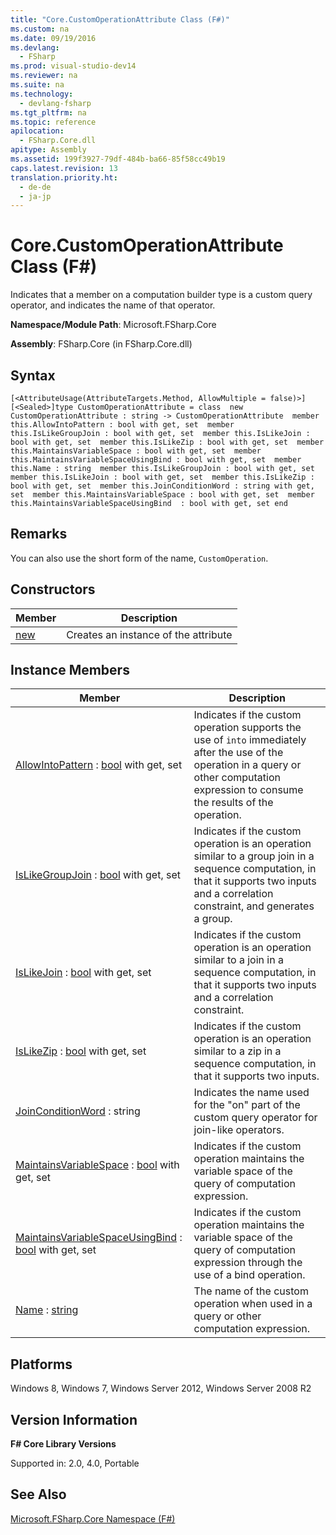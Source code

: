 ```yaml
---
title: "Core.CustomOperationAttribute Class (F#)"
ms.custom: na
ms.date: 09/19/2016
ms.devlang: 
  - FSharp
ms.prod: visual-studio-dev14
ms.reviewer: na
ms.suite: na
ms.technology: 
  - devlang-fsharp
ms.tgt_pltfrm: na
ms.topic: reference
apilocation: 
  - FSharp.Core.dll
apitype: Assembly
ms.assetid: 199f3927-79df-484b-ba66-85f58cc49b19
caps.latest.revision: 13
translation.priority.ht: 
  - de-de
  - ja-jp
---
```

# Core.CustomOperationAttribute Class (F#)
Indicates that a member on a computation builder type is a custom query operator, and indicates the name of that operator.  
  
 **Namespace/Module Path**: Microsoft.FSharp.Core  
  
 **Assembly**: FSharp.Core (in FSharp.Core.dll)  
  
## Syntax  
  
```  
[<AttributeUsage(AttributeTargets.Method, AllowMultiple = false)>][<Sealed>]type CustomOperationAttribute = class  new CustomOperationAttribute : string -> CustomOperationAttribute  member this.AllowIntoPattern : bool with get, set  member this.IsLikeGroupJoin : bool with get, set  member this.IsLikeJoin : bool with get, set  member this.IsLikeZip : bool with get, set  member this.MaintainsVariableSpace : bool with get, set  member this.MaintainsVariableSpaceUsingBind : bool with get, set  member this.Name : string  member this.IsLikeGroupJoin : bool with get, set  member this.IsLikeJoin : bool with get, set  member this.IsLikeZip : bool with get, set  member this.JoinConditionWord : string with get, set  member this.MaintainsVariableSpace : bool with get, set  member this.MaintainsVariableSpaceUsingBind  : bool with get, set end  
```  
  
## Remarks  
 You can also use the short form of the name, `CustomOperation`.  
  
## Constructors  
  
|Member|Description|  
|------------|-----------------|  
|[new](../vs140/Core.CustomOperationAttribute-Constructor--F#-.md)|Creates an instance of the attribute|  
  
## Instance Members  
  
|Member|Description|  
|------------|-----------------|  
|[AllowIntoPattern](../vs140/CustomOperationAttribute.AllowIntoPattern-Property--F#-.md) : [bool](../Topic/Core.bool%20Type%20Abbreviation%20\(F%23\).md) with get, set|Indicates if the custom operation supports the use of `into` immediately after the use of the operation in a query or other computation expression to consume the results of the operation.|  
|[IsLikeGroupJoin](../vs140/CustomOperationAttribute.IsLikeGroupJoin-Property--F#-.md) : [bool](../Topic/Core.bool%20Type%20Abbreviation%20\(F%23\).md) with get, set|Indicates if the custom operation is an operation similar to a group join in a sequence computation, in that it supports two inputs and a correlation constraint, and generates a group.|  
|[IsLikeJoin](../vs140/CustomOperationAttribute.IsLikeJoin-Property--F#-.md) : [bool](../Topic/Core.bool%20Type%20Abbreviation%20\(F%23\).md) with get, set|Indicates if the custom operation is an operation similar to a join in a sequence computation, in that it supports two inputs and a correlation constraint.|  
|[IsLikeZip](../vs140/CustomOperationAttribute.IsLikeZip-Property--F#-.md) : [bool](../Topic/Core.bool%20Type%20Abbreviation%20\(F%23\).md) with get, set|Indicates if the custom operation is an operation similar to a zip in a sequence computation, in that it supports two inputs.|  
|[JoinConditionWord](../vs140/CustomOperationAttribute.JoinConditionWord-Property--F#-.md) : string|Indicates the name used for the "on" part of the custom query operator for join-like operators.|  
|[MaintainsVariableSpace](../vs140/CustomOperationAttribute.MaintainsVariableSpace-Property--F#-.md) : [bool](../Topic/Core.bool%20Type%20Abbreviation%20\(F%23\).md) with get, set|Indicates if the custom operation maintains the variable space of the query of computation expression.|  
|[MaintainsVariableSpaceUsingBind](../vs140/CustomOperationAttribute.MaintainsVariableSpaceUsingBind-Property--F#-.md) : [bool](../Topic/Core.bool%20Type%20Abbreviation%20\(F%23\).md) with get, set|Indicates if the custom operation maintains the variable space of the query of computation expression through the use of a bind operation.|  
|[Name](../vs140/CustomOperationAttribute.Name-Property--F#-.md) : [string](../vs140/Core.string-Type-Abbreviation--F#-.md)|The name of the custom operation when used in a query or other computation expression.|  
  
## Platforms  
 Windows 8, Windows 7, Windows Server 2012, Windows Server 2008 R2  
  
## Version Information  
 **F# Core Library Versions**  
  
 Supported in: 2.0, 4.0, Portable  
  
## See Also  
 [Microsoft.FSharp.Core Namespace (F#)](../Topic/Microsoft.FSharp.Core%20Namespace%20\(F%23\).md)